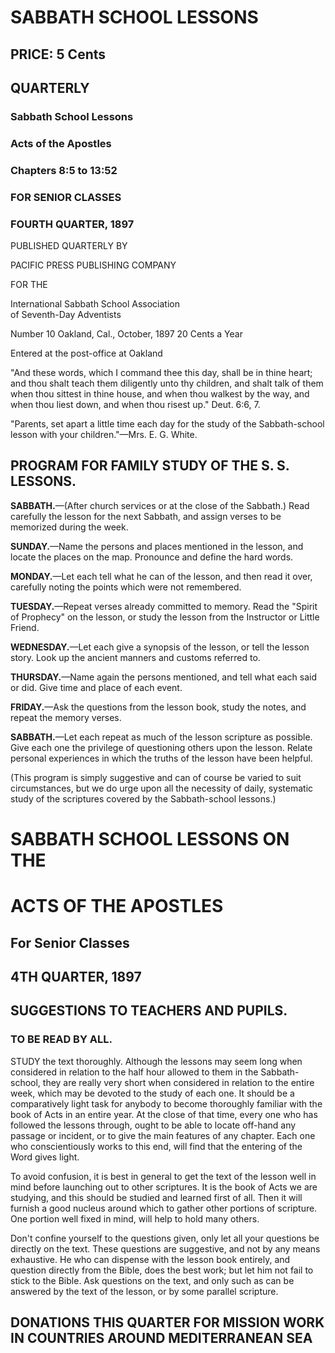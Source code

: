 # SABBATH SCHOOL LESSONS

## PRICE: 5 Cents

## QUARTERLY

### Sabbath School Lessons

### Acts of the Apostles
### Chapters 8:5 to 13:52

### FOR SENIOR CLASSES

### FOURTH QUARTER, 1897

PUBLISHED QUARTERLY BY

PACIFIC PRESS PUBLISHING COMPANY

FOR THE

International Sabbath School Association  
of Seventh-Day Adventists

Number 10         Oakland, Cal., October, 1897            20 Cents a Year

Entered at the post-office at Oakland

"And these words, which I command thee this day, shall be in thine heart; and thou shalt teach them diligently unto thy children, and shalt talk of them when thou sittest in thine house, and when thou walkest by the way, and when thou liest down, and when thou risest up." Deut. 6:6, 7.

"Parents, set apart a little time each day for the study of the Sabbath-school lesson with your children."—Mrs. E. G. White.

## PROGRAM FOR FAMILY STUDY OF THE S. S. LESSONS.

**SABBATH.**—(After church services or at the close of the Sabbath.) Read carefully the lesson for the next Sabbath, and assign verses to be memorized during the week.

**SUNDAY.**—Name the persons and places mentioned in the lesson, and locate the places on the map. Pronounce and define the hard words.

**MONDAY.**—Let each tell what he can of the lesson, and then read it over, carefully noting the points which were not remembered.

**TUESDAY.**—Repeat verses already committed to memory. Read the "Spirit of Prophecy" on the lesson, or study the lesson from the Instructor or Little Friend.

**WEDNESDAY.**—Let each give a synopsis of the lesson, or tell the lesson story. Look up the ancient manners and customs referred to.

**THURSDAY.**—Name again the persons mentioned, and tell what each said or did. Give time and place of each event.

**FRIDAY.**—Ask the questions from the lesson book, study the notes, and repeat the memory verses.

**SABBATH.**—Let each repeat as much of the lesson scripture as possible. Give each one the privilege of questioning others upon the lesson. Relate personal experiences in which the truths of the lesson have been helpful.

(This program is simply suggestive and can of course be varied to suit circumstances, but we do urge upon all the necessity of daily, systematic study of the scriptures covered by the Sabbath-school lessons.)

# SABBATH SCHOOL LESSONS ON THE

# ACTS OF THE APOSTLES

## For Senior Classes

## 4TH QUARTER, 1897

## SUGGESTIONS TO TEACHERS AND PUPILS.

### TO BE READ BY ALL.

STUDY the text thoroughly. Although the lessons may seem long when considered in relation to the half hour allowed to them in the Sabbath-school, they are really very short when considered in relation to the entire week, which may be devoted to the study of each one. It should be a comparatively light task for anybody to become thoroughly familiar with the book of Acts in an entire year. At the close of that time, every one who has followed the lessons through, ought to be able to locate off-hand any passage or incident, or to give the main features of any chapter. Each one who conscientiously works to this end, will find that the entering of the Word gives light.

To avoid confusion, it is best in general to get the text of the lesson well in mind before launching out to other scriptures. It is the book of Acts we are studying, and this should be studied and learned first of all. Then it will furnish a good nucleus around which to gather other portions of scripture. One portion well fixed in mind, will help to hold many others.

Don't confine yourself to the questions given, only let all your questions be directly on the text. These questions are suggestive, and not by any means exhaustive. He who can dispense with the lesson book entirely, and question directly from the Bible, does the best work; but let him not fail to stick to the Bible. Ask questions on the text, and only such as can be answered by the text of the lesson, or by some parallel scripture.

## DONATIONS THIS QUARTER FOR MISSION WORK IN COUNTRIES AROUND MEDITERRANEAN SEA